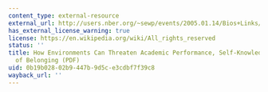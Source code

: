```yaml
---
content_type: external-resource
external_url: http://users.nber.org/~sewp/events/2005.01.14/Bios+Links/Good-rec3-Inzlicht_&_Good_Sept_8.pdf
has_external_license_warning: true
license: https://en.wikipedia.org/wiki/All_rights_reserved
status: ''
title: How Environments Can Threaten Academic Performance, Self-Knowledge, and Sense
  of Belonging (PDF)
uid: 0b19b028-02b9-447b-9d5c-e3cdbf7f39c8
wayback_url: ''
---
```

